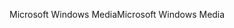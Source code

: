 <span data-ttu-id="dda15-101">Microsoft Windows Media</span><span class="sxs-lookup"><span data-stu-id="dda15-101">Microsoft Windows Media</span></span>